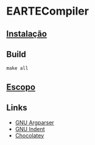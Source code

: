 # EARTECompiler

## [Instalação](docs/installation.md)

## Build

```shell
make all
```

## [Escopo](docs/escopo.md)

## Links

- [GNU Argparser](https://www.gnu.org/software/libc/manual/html_node/Argp-Example-3.html)
- [GNU Indent](https://www.gnu.org/software/indent/manual/indent.html)
- [Chocolatey](https://chocolatey.org/)